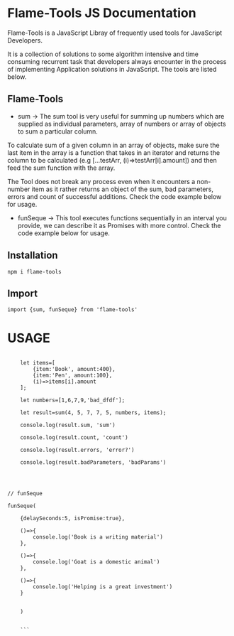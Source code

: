 # Flame-Tools JS Documentation

Flame-Tools is a JavaScript Libray of frequently used tools for JavaScript Developers.

It is a collection of solutions to some algorithm intensive and time consuming recurrent task that developers always encounter in the process of implementing Application solutions in JavaScript. The tools are listed below.

## Flame-Tools

* sum  -> The sum tool is very useful for summing up numbers which are supplied as individual parameters, array of numbers or array of objects to sum a particular column.

To calculate sum of a given column in an array of objects, make sure the last item in the array is a function that takes in an iterator and returns the column to be calculated (e.g [...testArr, (i)=>testArr[i].amount]) and then feed the sum function with the array.


The Tool does not break any process even when it encounters a non-number item as it rather returns an object of the sum, bad parameters, errors and count of successful additions. Check the code example below for usage.


* funSeque -> This tool executes  functions sequentially in an interval you provide, we can describe it as Promises with more control. Check the code example below for usage.


## Installation
`npm i flame-tools`

## Import
`import {sum, funSeque} from 'flame-tools'`

#  USAGE

```

    let items=[
        {item:'Book', amount:400}, 
        {item:'Pen', amount:100}, 
        (i)=>items[i].amount
    ];
    
    let numbers=[1,6,7,9,'bad_dfdf'];

    let result=sum(4, 5, 7, 7, 5, numbers, items);

    console.log(result.sum, 'sum')

    console.log(result.count, 'count')

    console.log(result.errors, 'error?')

    console.log(result.badParameters, 'badParams')




// funSeque

funSeque(

    {delaySeconds:5, isPromise:true},

    ()=>{
        console.log('Book is a writing material')
    },

    ()=>{
        console.log('Goat is a domestic animal')
    },

    ()=>{
        console.log('Helping is a great investment')
    }     
    
    
    )


    ```
